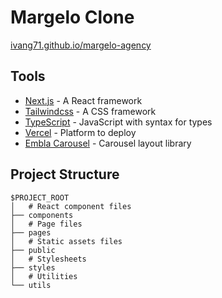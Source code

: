 # Margelo Clone

[ivang71.github.io/margelo-agency](https://ivang71.github.io/margelo-agency)

## Tools

- [Next.js](https://nextjs.org/) - A React framework
- [Tailwindcss](https://tailwindcss.com) - A CSS framework
- [TypeScript](https://www.typescriptlang.org/) - JavaScript with syntax for types
- [Vercel](https://vercel.com/) - Platform to deploy
- [Embla Carousel](https://www.embla-carousel.com/) - Carousel layout library

## Project Structure

```
$PROJECT_ROOT
│   # React component files
├── components
│   # Page files 
├── pages
│   # Static assets files
├── public
│   # Stylesheets
├── styles
│   # Utilities
└── utils
```
